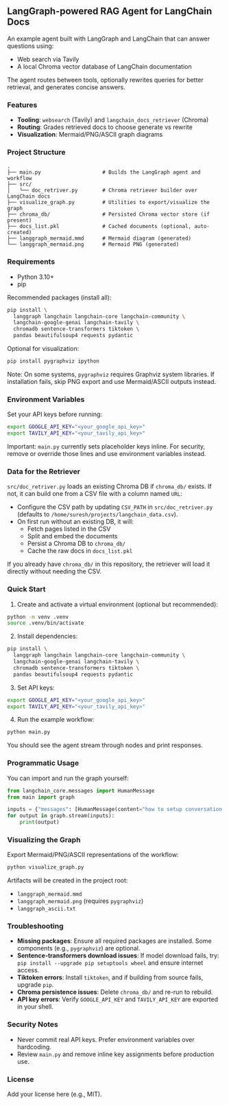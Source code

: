 ## LangGraph-powered RAG Agent for LangChain Docs

An example agent built with LangGraph and LangChain that can answer questions using:
- Web search via Tavily
- A local Chroma vector database of LangChain documentation

The agent routes between tools, optionally rewrites queries for better retrieval, and generates concise answers.

### Features
- **Tooling**: `websearch` (Tavily) and `langchain_docs_retriever` (Chroma)
- **Routing**: Grades retrieved docs to choose generate vs rewrite
- **Visualization**: Mermaid/PNG/ASCII graph diagrams

### Project Structure
```text
.
├── main.py                    # Builds the LangGraph agent and workflow
├── src/
│   └── doc_retriver.py        # Chroma retriever builder over LangChain docs
├── visualize_graph.py         # Utilities to export/visualize the graph
├── chroma_db/                 # Persisted Chroma vector store (if present)
├── docs_list.pkl              # Cached documents (optional, auto-created)
├── langgraph_mermaid.mmd      # Mermaid diagram (generated)
└── langgraph_mermaid.png      # Mermaid PNG (generated)
```

### Requirements
- Python 3.10+
- pip

Recommended packages (install all):
```bash
pip install \
  langgraph langchain langchain-core langchain-community \
  langchain-google-genai langchain-tavily \
  chromadb sentence-transformers tiktoken \
  pandas beautifulsoup4 requests pydantic
```

Optional for visualization:
```bash
pip install pygraphviz ipython
```

Note: On some systems, `pygraphviz` requires Graphviz system libraries. If installation fails, skip PNG export and use Mermaid/ASCII outputs instead.

### Environment Variables
Set your API keys before running:
```bash
export GOOGLE_API_KEY="<your_google_api_key>"
export TAVILY_API_KEY="<your_tavily_api_key>"
```

Important: `main.py` currently sets placeholder keys inline. For security, remove or override those lines and use environment variables instead.

### Data for the Retriever
`src/doc_retriver.py` loads an existing Chroma DB if `chroma_db/` exists. If not, it can build one from a CSV file with a column named `URL`:

- Configure the CSV path by updating `CSV_PATH` in `src/doc_retriver.py` (defaults to `/home/suresh/projects/langchain_data.csv`).
- On first run without an existing DB, it will:
  - Fetch pages listed in the CSV
  - Split and embed the documents
  - Persist a Chroma DB to `chroma_db/`
  - Cache the raw docs in `docs_list.pkl`

If you already have `chroma_db/` in this repository, the retriever will load it directly without needing the CSV.

### Quick Start
1) Create and activate a virtual environment (optional but recommended):
```bash
python -m venv .venv
source .venv/bin/activate
```

2) Install dependencies:
```bash
pip install \
  langgraph langchain langchain-core langchain-community \
  langchain-google-genai langchain-tavily \
  chromadb sentence-transformers tiktoken \
  pandas beautifulsoup4 requests pydantic
```

3) Set API keys:
```bash
export GOOGLE_API_KEY="<your_google_api_key>"
export TAVILY_API_KEY="<your_tavily_api_key>"
```

4) Run the example workflow:
```bash
python main.py
```

You should see the agent stream through nodes and print responses.

### Programmatic Usage
You can import and run the graph yourself:
```python
from langchain_core.messages import HumanMessage
from main import graph

inputs = {"messages": [HumanMessage(content="how to setup conversation memory in langraph?")]} 
for output in graph.stream(inputs):
    print(output)
```

### Visualizing the Graph
Export Mermaid/PNG/ASCII representations of the workflow:
```bash
python visualize_graph.py
```

Artifacts will be created in the project root:
- `langgraph_mermaid.mmd`
- `langgraph_mermaid.png` (requires `pygraphviz`)
- `langgraph_ascii.txt`

### Troubleshooting
- **Missing packages**: Ensure all required packages are installed. Some components (e.g., `pygraphviz`) are optional.
- **Sentence-transformers download issues**: If model download fails, try: `pip install --upgrade pip setuptools wheel` and ensure internet access.
- **Tiktoken errors**: Install `tiktoken`, and if building from source fails, upgrade `pip`.
- **Chroma persistence issues**: Delete `chroma_db/` and re-run to rebuild.
- **API key errors**: Verify `GOOGLE_API_KEY` and `TAVILY_API_KEY` are exported in your shell.

### Security Notes
- Never commit real API keys. Prefer environment variables over hardcoding.
- Review `main.py` and remove inline key assignments before production use.

### License
Add your license here (e.g., MIT).

